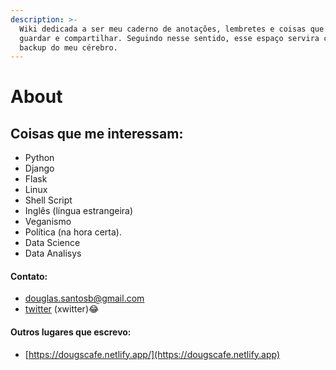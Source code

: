 ```yaml
---
description: >-
  Wiki dedicada a ser meu caderno de anotações, lembretes e coisas que quero
  guardar e compartilhar. Seguindo nesse sentido, esse espaço servira como o
  backup do meu cérebro.
---
```


# About

## Coisas que me interessam:

* Python
* Django
* Flask
* Linux
* Shell Script
* Inglês (língua estrangeira)
* Veganismo
* Política (na hora certa).
* Data Science
* Data Analisys

#### Contato:

* douglas.santosb@gmail.com
* [twitter](https://twitter.com/mako\_reactor) (xwitter)😂

#### Outros lugares que escrevo:

* [https://dougscafe.netlify.app/](https://dougscafe.netlify.app)
